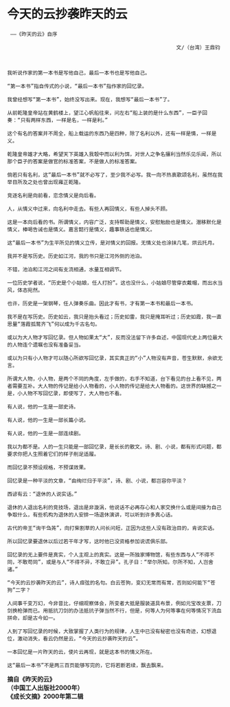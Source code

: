 # 今天的云抄袭昨天的云

     ——《昨天的云》自序  
        
                                                           文/（台湾）王鼎钧

  
  
    我听说作家的第一本书是写他自己，最后一本书也是写他自己。  
  
    “第一本书”指自传式的小说，“最后一本书”指作家的回忆录。  
  
    我曾经想写“第一本书”，始终没写出来。现在，我想写“最后一本书”了。  
  
    从前乾隆皇帝站在黄鹤楼上，望江心帆船往来，问左右“船上装的是什么东西”，一臣子回奏：“只有两样东西，一样是名，一样是利。”  
  
    这个有名的答案并不周全，船上载运的东西乃是四种，除了名利以外，还有一样是情，一样是义。  
  
    乾隆皇帝雄才大略，希望天下英雄入我彀中而以利为饵，对世人之争名攘利当然乐见乐闻，所以那个臣子的答案是做官的标准答案，不是做人的标准答案。  
  
    倘若只有名利，这“最后一本书”就不必写了，至少我不必写。我一向不热衷歌颂名利，虽然在我举目所及之处也曾出现雍正乾隆。  
  
    竞逐名利是向前看，恋念情义是向后看。  
  
    人，从情义中过来，向名利中走去。有些人再回情义，有些人掉头不顾。  
  
    这是一本向后看的书。所谓情义，内容广泛，支持帮助是情义，安慰勉励也是情义。潜移默化是情义，棒喝告诫也是情义。嘉言懿行是情义，趣事轶话也是情义。  
  
    这“最后一本书”为生平所见的情义立传，是对情义的回报。无情义处也涂抹几笔，烘云托月。  
  
    我并不是写历史。历史如江河，我的书只是江河外侧的池泊。  
  
    不错，池泊和江河之间有支流相通，水量互相调节。  
  
    一位历史学者说，“历史是个小姑娘，任人打扮”。这也没什么，小姑娘尽管穿衣戴帽，而出水当风，体态宛然。  
  
    也许，历史是一架钢琴，任人弹奏乐曲。因此才有书，才有第一本书和最后一本书。  
  
    我不是在写历史。历史如云，我只是抬头看过；历史如雷，我只是掩耳听过；历史如霞，我一直思量“落霞孤鹜齐飞”何以成为千古名句。     
  
    或以为大人物才写回忆录。但人物如果太“大”，反而没法留下许多自述，中国现代史上两位最大的人物连个遗嘱也没有准备妥当。  
  
    或以为只有小人物才可以随心所欲写回忆录，其实真正的“小”人物没有声音，苍生默默，余欲无言。  
  
    所谓大人物，小人物，是两个不同的角度，左手做的，右手不知道，台下看见的台上看不见，两者需要互补。大人物的传记是给小人物看的，小人物的传记是给大人物看的。这世界的缺撼之一是，小人物不写回忆录，即使写了，大人物也不看。  
  
    有人说，他的一生是一部史诗。  
  
    有人说，他的一生是一部长篇小说。  
  
    有人说，他的一生是一部连续剧。

    我以为都不是。人的一生只能是一部回忆录，是长长的散文。诗、剧、小说，都有形式问题，都要求你把人生照着它们的样子削足适履。  
  
    而回忆录不预设规格，不预谋效果。  
  
    回忆录是一种平淡的文章，“由绚烂归于平淡”，诗、剧、小说，都岂容你平淡？  
  
    西谚有云：“退休的人说实话。”  
  
    退休的人退出名利的竞技场，退出是非漩涡，他说话不必再存心和人家交换什么或是间接为自己争取什么，有些机构为退休的人安排一场退休演讲，可以听到许多真心话。  
  
    古代的帝王“询干刍荛”，向打柴割草的人问长问短，正因为这些人没有政治目的，肯说实话。  
  
    所以回忆录要退休以后过若干年才写，这时他已没资格参加说谎俱乐部。  
  
    回忆录的无上要件是真实，个人主观上的真实。这是一所独家博物馆，有些东西与人“不得不同，不敢苟同”，或是与人“不得不异，不敢立异”。孔子日：“举尔所知。尔所不知，人岂舍诸。”  
  
    “今天的云抄袭昨天的云”，诗人痖弦的名句。白云苍狗，变幻无常而有常，否则如何能下“苍狗”二字？  
  
    人间事千变万幻，今非昔比，仔细观察体会，所变者大抵是服装道具布景，例如元宝改支票，刀剑换枪弹而已。用抵抗刀剑的办法抵抗子弹当然不行，但是，何等人为何等事在何等情况下流血拼命，却是古今如一。  
  
    人到了写回忆录的时候，大致掌握了人类行为的规律，人生中已没有秘密也没有奇迹，幻想退位，激动消失，看云仍然是云，“今天的云抄袭昨天的云”。  
  
    一本回忆是一片昨天的云，使片云再现，就是这本书的情义所在。  
  
    这“最后一本书”不是两三百页能够写完的，它将若断若续，飘去飘来。  
 

   **摘自《昨天的云》  
 （中国工人出版社2000年）**  
**《成长文摘》2000年第二辑**  
 

